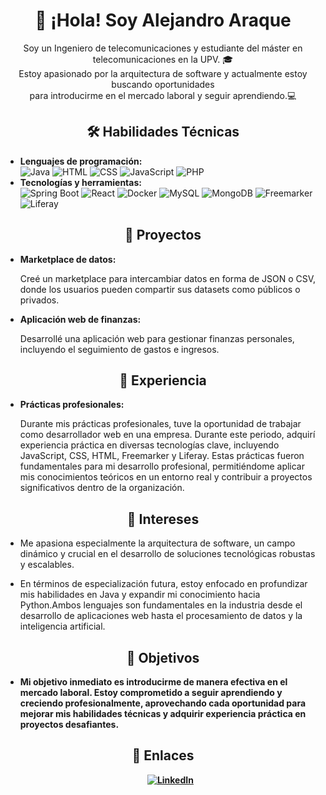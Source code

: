 <h1 align="center">👋 ¡Hola! Soy Alejandro Araque</h1>
<p align="center">Soy un Ingeniero de telecomunicaciones y estudiante del máster en telecomunicaciones en la UPV. 🎓</br>
Estoy apasionado por la arquitectura de software y actualmente estoy buscando oportunidades </br> para introducirme en el mercado laboral y seguir aprendiendo.💻</p>

<h2 align="center">🛠️ Habilidades Técnicas</h2>

<ul>
    <li><strong>Lenguajes de programación:</strong> </br>
        <img src="https://img.shields.io/badge/java-007396?style=for-the-badge&logo=java&logoColor=white" alt="Java">
        <img src="https://img.shields.io/badge/html5-E34F26?style=for-the-badge&logo=html5&logoColor=white" alt="HTML">
        <img src="https://img.shields.io/badge/css3-1572B6?style=for-the-badge&logo=css3&logoColor=white" alt="CSS">
        <img src="https://img.shields.io/badge/JavaScript-F7DF1E?style=for-the-badge&logo=javascript&logoColor=black" alt="JavaScript">
        <img src="https://img.shields.io/badge/php-777BB4?style=for-the-badge&logo=php&logoColor=white" alt="PHP">
    </li> 
    <li><strong>Tecnologías y herramientas:</strong> </br> 
        <img src="https://img.shields.io/badge/spring%20boot-6DB33F?style=for-the-badge&logo=spring-boot" alt="Spring Boot">
        <img src="https://img.shields.io/badge/react-61DAFB?style=for-the-badge&logo=react&logoColor=white" alt="React">
        <img src="https://img.shields.io/badge/docker-2496ED?style=for-the-badge&logo=docker&logoColor=white" alt="Docker">
        <img src="https://img.shields.io/badge/mysql-4479A1?style=for-the-badge&logo=mysql&logoColor=white" alt="MySQL">
        <img src="https://img.shields.io/badge/mongodb-47A248?style=for-the-badge&logo=mongodb&logoColor=white" alt="MongoDB">
        <img src="https://img.shields.io/badge/Freemarker-0056A0?style=for-the-badge&logo=freemarker&logoColor=white" alt="Freemarker">
        <img src="https://img.shields.io/badge/Liferay-0077C1?style=for-the-badge&logo=liferay&logoColor=white" alt="Liferay">
    </li>
</ul>


<h2 align="center">🚀 Proyectos</h2>
<ul>
    <li><strong>Marketplace de datos:</strong>
        <p>Creé un marketplace para intercambiar datos en forma de JSON o CSV, donde los usuarios pueden compartir sus datasets como públicos o privados.</p>
    </li>
    <li><strong>Aplicación web de finanzas:</strong>
        <p>Desarrollé una aplicación web para gestionar finanzas personales, incluyendo el seguimiento de gastos e ingresos.</p>
    </li>
</ul>

<h2 align="center">💼 Experiencia</h2>
<ul>
    <li><strong>Prácticas profesionales:</strong>
        <p>Durante mis prácticas profesionales, tuve la oportunidad de trabajar como desarrollador web en una empresa. Durante este periodo, adquirí experiencia práctica en diversas tecnologías clave, incluyendo JavaScript, CSS, HTML, Freemarker y Liferay. Estas prácticas fueron fundamentales para mi desarrollo profesional, permitiéndome aplicar mis conocimientos teóricos en un entorno real y contribuir a proyectos significativos dentro de la organización.</p>
    </li>
</ul>

<h2 align="center">🎯 Intereses</h2>
<ul>
    <li>
        <p>Me apasiona especialmente la arquitectura de software, un campo dinámico y crucial en el desarrollo de soluciones tecnológicas robustas y escalables.</p>
    </li>
    <li>
        <p>En términos de especialización futura, estoy enfocado en profundizar mis habilidades en Java y expandir mi conocimiento hacia Python.Ambos lenguajes son fundamentales en la industria desde el desarrollo de aplicaciones web hasta el procesamiento de datos y la inteligencia artificial.</p>
    </li>
</ul>

<h2 align="center">🌟 Objetivos</h2>
<ul>
    <li><strong>Mi objetivo inmediato es introducirme de manera efectiva en el mercado laboral. Estoy comprometido a seguir aprendiendo y creciendo profesionalmente, aprovechando cada oportunidad para mejorar mis habilidades técnicas y adquirir experiencia práctica en proyectos desafiantes.</li>
</ul>

<h2 align="center">🔗 Enlaces</h2>
<ul align="center">
   <a  href="https://www.linkedin.com/in/alejandro-araque-robles/" target="_blank">
          <img src="https://img.shields.io/badge/LinkedIn-0077B5?style=for-the-badge&logo=linkedin&logoColor=white" alt="LinkedIn">
   </a>
</ul>

